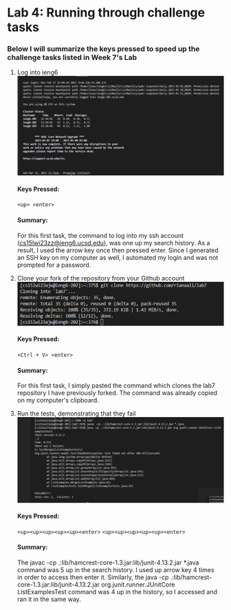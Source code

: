 # Lab 4: Running through challenge tasks
### Below I will summarize the keys pressed to speed up the challenge tasks listed in Week 7's Lab
1. Log into ieng6
 ![Image](lab4screen1.png)
  
    #### Keys Pressed: 
    ``<up> <enter>``
  
    #### Summary: 
    For this first task, the command to log into my ssh account (cs15lwi23zz@ieng6.ucsd.edu), was one up my search history. As a result, I used     the arrow key once then pressed enter. Since I generated an SSH key on my computer as well, I automated my login and was not prompted for a     password.
  
2. Clone your fork of the repository from your Github account
  ![Image](lab4screen2.png)
    #### Keys Pressed: 
    ``<Ctrl + V> <enter>``
  
    #### Summary: 
   For this first task, I simply pasted the command which clones the lab7 repository I have previously forked. The command was already copied on 
   my computer's clipboard.
  
3. Run the tests, demonstrating that they fail
  ![Image](labscreen3.png)
  
    #### Keys Pressed: 
    ``<up><up><up><up><up><enter>``
    ``<up><up><up><up><up><enter>``
  
    #### Summary: 
     The javac -cp .:lib/hamcrest-core-1.3.jar:lib/junit-4.13.2.jar *.java command was 5 up in the search history. I used up arrow key 4 times  
     in order to access then enter it. Similarly, the java -cp .:lib/hamcrest-core-1.3.jar:lib/junit-4.13.2.jar org.junit.runner.JUnitCore      
    ListExamplesTest command was 4 up in the history, so I accessed and ran it in the same way.
  

  

  

